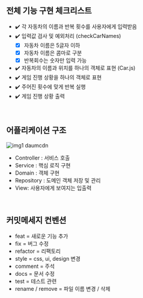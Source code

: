
## 전체 기능 구현 체크리스트

- ✔️ 각 자동차의 이름과 반복 횟수를 사용자에게 입력받음
- ✔️ 입력값 검사 및 예외처리 (checkCarNames)
  - [x] 자동차 이름은 5글자 이하
  - [x] 자동차 이름은 콤마로 구분
  - [x] 반복회수는 숫자만 입력 가능   
- ✔️ 자동차의 이름과 위치를 하나의 객체로 표현 (Car.js)
- ✔️ 게임 진행 상황을 하나의 객체로 표현
- ✔️ 주어진 횟수에 맞게 반복 실행
- ✔️ 게임 진행 상황 출력

<br />

## 어플리케이션 구조
![img1 daumcdn](https://github.com/woowacourse-precourse/java-racingcar-6/assets/101636590/790907e5-9f69-4632-918d-b76195f398e9)

- Controller : 서비스 호출
- Service : 핵심 로직 구현
- Domain : 객체 구현
- Repository : 도메인 객체 저장 및 관리
- View: 사용자에게 보여지는 입출력



<br />

## 커밋메세지 컨벤션
- feat = 새로운 기능 추가
- fix = 버그 수정
- refactor = 리팩토리
- style = css, ui, design 변경
- comment = 주석
- docs = 문서 수정
- test = 테스트 관련
- rename / remove = 파일 이름 변경 / 삭제
